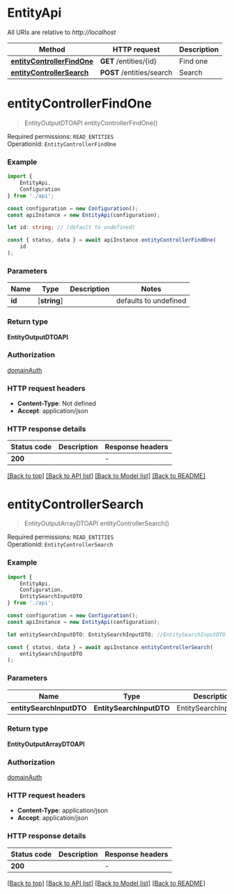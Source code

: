 # EntityApi

All URIs are relative to *http://localhost*

|Method | HTTP request | Description|
|------------- | ------------- | -------------|
|[**entityControllerFindOne**](#entitycontrollerfindone) | **GET** /entities/{id} | Find one|
|[**entityControllerSearch**](#entitycontrollersearch) | **POST** /entities/search | Search|

# **entityControllerFindOne**
> EntityOutputDTOAPI entityControllerFindOne()

   Required permissions: `READ_ENTITIES`<br> OperationId: `EntityControllerFindOne`

### Example

```typescript
import {
    EntityApi,
    Configuration
} from './api';

const configuration = new Configuration();
const apiInstance = new EntityApi(configuration);

let id: string; // (default to undefined)

const { status, data } = await apiInstance.entityControllerFindOne(
    id
);
```

### Parameters

|Name | Type | Description  | Notes|
|------------- | ------------- | ------------- | -------------|
| **id** | [**string**] |  | defaults to undefined|


### Return type

**EntityOutputDTOAPI**

### Authorization

[domainAuth](../README.md#domainAuth)

### HTTP request headers

 - **Content-Type**: Not defined
 - **Accept**: application/json


### HTTP response details
| Status code | Description | Response headers |
|-------------|-------------|------------------|
|**200** |  |  -  |

[[Back to top]](#) [[Back to API list]](../README.md#documentation-for-api-endpoints) [[Back to Model list]](../README.md#documentation-for-models) [[Back to README]](../README.md)

# **entityControllerSearch**
> EntityOutputArrayDTOAPI entityControllerSearch()

   Required permissions: `READ_ENTITIES`<br> OperationId: `EntityControllerSearch`

### Example

```typescript
import {
    EntityApi,
    Configuration,
    EntitySearchInputDTO
} from './api';

const configuration = new Configuration();
const apiInstance = new EntityApi(configuration);

let entitySearchInputDTO: EntitySearchInputDTO; //EntitySearchInputDTO (optional)

const { status, data } = await apiInstance.entityControllerSearch(
    entitySearchInputDTO
);
```

### Parameters

|Name | Type | Description  | Notes|
|------------- | ------------- | ------------- | -------------|
| **entitySearchInputDTO** | **EntitySearchInputDTO**| EntitySearchInputDTO | |


### Return type

**EntityOutputArrayDTOAPI**

### Authorization

[domainAuth](../README.md#domainAuth)

### HTTP request headers

 - **Content-Type**: application/json
 - **Accept**: application/json


### HTTP response details
| Status code | Description | Response headers |
|-------------|-------------|------------------|
|**200** |  |  -  |

[[Back to top]](#) [[Back to API list]](../README.md#documentation-for-api-endpoints) [[Back to Model list]](../README.md#documentation-for-models) [[Back to README]](../README.md)

